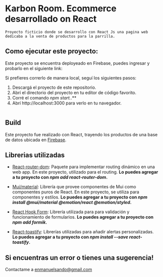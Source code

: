 # Karbon Room. Ecommerce desarrollado on React
    Proyecto ficticio donde se desarrollo con React Js una pagina web dedicaba a la venta de productos para la parrilla.

## Como ejecutar este proyecto:

Este proyecto se encuentra deployeado en Firebase, puedes ingresar y probarlo en el siguiente link:



Si prefieres correrlo de manera local, seguí los siguientes pasos:

1. Descargá el proyecto de este repositorio.
2. Abrí el directorio del proyecto en tu editor de código favorito.
3. Corré el comando *npm start.*.**
4. Abrí http://localhost:3000 para verlo en tu navegador.

![]()
 
## Build

Este proyecto fue realizado con React, trayendo los productos de una base de datos ubicada en [Firebase](https://firebase.google.com/).

## Librerias utilizadas

* [React-router-dom](https://v5.reactrouter.com/web/guides/quick-start): Paquete para implementar routing dinámico en una web app. En este proyecto, utilizado para el routing. **Lo puedes agregar a tu proyecto con *npm add react-router-dom*.**

* [Mui/material](https://mui.com/): Librería que provee componentes de Mui como componentes puros de React. En este proyecto, se utiliza para componentes y estilos. **Lo puedes agregar a tu proyecto con *npm install @mui/material @emotion/react @emotion/styled*.**

* [React Hook Form](https://react-hook-form.com/): Librería utilizada para para validación y funcionamiento de formularios. **Lo puedes agregar a tu proyecto con *npm add formik*.**

* [React-toastify](https://fkhadra.github.io/react-toastify/introduction): Librerías utilizadas para añadir alertas personalizadas. **Lo puedes agregar a tu proyecto con *npm install --save react-toastify*.**

## Si encuentras un error o tienes una sugerencia!
Contactame a enmanuelsando@gmail.com